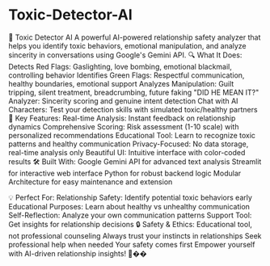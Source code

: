 # Toxic-Detector-AI

🚨 Toxic Detector AI
A powerful AI-powered relationship safety analyzer that helps you identify toxic behaviors, emotional manipulation, and analyze sincerity in conversations using Google's Gemini API.
🔍 What It Does:
Detects Red Flags: Gaslighting, love bombing, emotional blackmail, controlling behavior
Identifies Green Flags: Respectful communication, healthy boundaries, emotional support
Analyzes Manipulation: Guilt tripping, silent treatment, breadcrumbing, future faking
"DID HE MEAN IT?" Analyzer: Sincerity scoring and genuine intent detection
Chat with AI Characters: Test your detection skills with simulated toxic/healthy partners
🎯 Key Features:
Real-time Analysis: Instant feedback on relationship dynamics
Comprehensive Scoring: Risk assessment (1-10 scale) with personalized recommendations
Educational Tool: Learn to recognize toxic patterns and healthy communication
Privacy-Focused: No data storage, real-time analysis only
Beautiful UI: Intuitive interface with color-coded results
🛠️ Built With:
Google Gemini API for advanced text analysis
Streamlit for interactive web interface
Python for robust backend logic
Modular Architecture for easy maintenance and extension

💡 Perfect For:
Relationship Safety: Identify potential toxic behaviors early
Educational Purposes: Learn about healthy vs unhealthy communication
Self-Reflection: Analyze your own communication patterns
Support Tool: Get insights for relationship decisions
🔒 Safety & Ethics:
Educational tool, not professional counseling
Always trust your instincts in relationships
Seek professional help when needed
Your safety comes first
Empower yourself with AI-driven relationship insights! 🚨��

